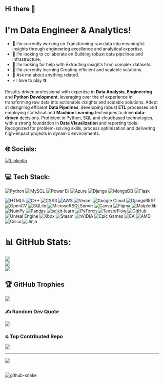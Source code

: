 ## Hi there 👋
<!--
**kakarot7072/Kakarot7072** is a ✨ _special_ ✨ repository because its `README.md` (this file) appears on your GitHub profile.

Here are some ideas to get you started:

- 🔭 I’m currently working on ...
- 🌱 I’m currently learning ...
- 👯 I’m looking to collaborate on ...
- 🤔 I’m looking for help with ...
- 💬 Ask me about ...
- 📫 How to reach me: ...
- 😄 Pronouns: ...
- ⚡ Fun fact: ...
-->


# I'm Data Engineer & Analytics!

- 🔭 I’m currently working on Transforming raw data into meaningful insights through engineering excellence and analytical expertise.
- 👯 I’m looking to collaborate on Building robust data pipelines and infrastructure.
- 🤝 I’m looking for help with Extracting insights from complex datasets.
- 🌱 I’m currently learning Creating efficient and scalable solutions.
- 💬 Ask me about anything related.
- ⚡ I love to play ⚽


Results-driven professional with expertise in **Data Analysis**, **Engineering** and **Python Development**, leveraging over the of experience in transforming raw data into actionable insights and scalable solutions. Adept at designing efficient __Data Pipelines__, developing robust __ETL__ processes and employing statistical and __Machine Learning__ techniques to drive __data-driven__ decisions. Proficient in Python, SQL and cloudbased technologies, with a strong foundation in **Data Visualization** and reporting tools. Recognized for problem-solving skills, process optimization and delivering high-impact projects in dynamic environments.


## 🌐 Socials:
[![LinkedIn](https://img.shields.io/badge/LinkedIn-%230077B5.svg?logo=linkedin&logoColor=white)](https://linkedin.com/in/kakarot7072) 

## 💻 Tech Stack:

![Python](https://img.shields.io/badge/python-3670A0?style=flat&logo=python&logoColor=ffdd54) 
![MySQL](https://img.shields.io/badge/mysql-4479A1.svg?style=flat&logo=mysql&logoColor=white) 
![Power Bi](https://img.shields.io/badge/power_bi-F2C811?style=flat&logo=powerbi&logoColor=black) 
![Azure](https://img.shields.io/badge/azure-%230072C6.svg?style=flat&logo=microsoftazure&logoColor=white) 
![Django](https://img.shields.io/badge/django-%23092E20.svg?style=flat&logo=django&logoColor=white) 
![MongoDB](https://img.shields.io/badge/MongoDB-%234ea94b.svg?style=flat&logo=mongodb&logoColor=white) 
![Flask](https://img.shields.io/badge/flask-%23000.svg?style=flat&logo=flask&logoColor=white) 

![HTML5](https://img.shields.io/badge/html5-%23E34F26.svg?style=flat&logo=html5&logoColor=white) 
![C++](https://img.shields.io/badge/c++-%2300599C.svg?style=flat&logo=c%2B%2B&logoColor=white) 
![CSS3](https://img.shields.io/badge/css3-%231572B6.svg?style=flat&logo=css3&logoColor=white) 
![AWS](https://img.shields.io/badge/AWS-%23FF9900.svg?style=flat&logo=amazon-aws&logoColor=white) 
![Vercel](https://img.shields.io/badge/vercel-%23000000.svg?style=flat&logo=vercel&logoColor=white) 
![Google Cloud](https://img.shields.io/badge/GoogleCloud-%234285F4.svg?style=flat&logo=google-cloud&logoColor=white) 
![DjangoREST](https://img.shields.io/badge/DJANGO-REST-ff1709?style=flat&logo=django&logoColor=white&color=ff1709&labelColor=gray) 
![OpenCV](https://img.shields.io/badge/opencv-%23white.svg?style=flat&logo=opencv&logoColor=white) 
![SQLite](https://img.shields.io/badge/sqlite-%2307405e.svg?style=flat&logo=sqlite&logoColor=white) 
![MicrosoftSQLServer](https://img.shields.io/badge/Microsoft%20SQL%20Server-CC2927?style=flat&logo=microsoft%20sql%20server&logoColor=white) 
![Canva](https://img.shields.io/badge/Canva-%2300C4CC.svg?style=flat&logo=Canva&logoColor=white) 
![Figma](https://img.shields.io/badge/figma-%23F24E1E.svg?style=flat&logo=figma&logoColor=white) 
![Matplotlib](https://img.shields.io/badge/Matplotlib-%23ffffff.svg?style=flat&logo=Matplotlib&logoColor=black) 
![NumPy](https://img.shields.io/badge/numpy-%23013243.svg?style=flat&logo=numpy&logoColor=white) 
![Pandas](https://img.shields.io/badge/pandas-%23150458.svg?style=flat&logo=pandas&logoColor=white) 
![scikit-learn](https://img.shields.io/badge/scikit--learn-%23F7931E.svg?style=flat&logo=scikit-learn&logoColor=white) 
![PyTorch](https://img.shields.io/badge/PyTorch-%23EE4C2C.svg?style=flat&logo=PyTorch&logoColor=white) 
![TensorFlow](https://img.shields.io/badge/TensorFlow-%23FF6F00.svg?style=flat&logo=TensorFlow&logoColor=white) 
![GitHub](https://img.shields.io/badge/github-%23121011.svg?style=flat&logo=github&logoColor=white) 
![Unreal Engine](https://img.shields.io/badge/unrealengine-%23313131.svg?style=flat&logo=unrealengine&logoColor=white) 
![Xbox](https://img.shields.io/badge/xbox-%23107C10.svg?style=flat&logo=xbox&logoColor=white) 
![Steam](https://img.shields.io/badge/steam-%23000000.svg?style=flat&logo=steam&logoColor=white) 
![nVIDIA](https://img.shields.io/badge/nVIDIA-%2376B900.svg?style=flat&logo=nVIDIA&logoColor=white) 
![Epic Games](https://img.shields.io/badge/epicgames-%23313131.svg?style=flat&logo=epicgames&logoColor=white) 
![EA](https://img.shields.io/badge/ea-%23000000.svg?style=flat&logo=ea&logoColor=white)
![AMD](https://img.shields.io/badge/AMD-%23000000.svg?style=flat&logo=amd&logoColor=white) 
![Cisco](https://img.shields.io/badge/cisco-%23049fd9.svg?style=flat&logo=cisco&logoColor=black) 
![Jinja](https://img.shields.io/badge/jinja-white.svg?style=flat&logo=jinja&logoColor=black)

# 📊 GitHub Stats:
![](https://github-readme-stats.vercel.app/api?username=kakarot7072&theme=github_dark&hide_border=false&include_all_commits=true&count_private=true)<br/>
![](https://github-readme-streak-stats.herokuapp.com/?user=kakarot7072&theme=github_dark&hide_border=false)<br/>
![](https://github-readme-stats.vercel.app/api/top-langs/?username=kakarot7072&theme=github_dark&hide_border=false&include_all_commits=true&count_private=true&layout=compact)

## 🏆 GitHub Trophies
![](https://github-profile-trophy.vercel.app/?username=kakarot7072&theme=github_dark&no-frame=false&no-bg=true&margin-w=4)

### ✍️ Random Dev Quote
![](https://quotes-github-readme.vercel.app/api?type=horizontal&theme=dark)

### 🔝 Top Contributed Repo
![](https://github-contributor-stats.vercel.app/api?username=kakarot7072&limit=5&theme=github_dark&combine_all_yearly_contributions=true)

---
[![](https://visitcount.itsvg.in/api?id=kakarot7072&icon=10&color=13)](https://visitcount.itsvg.in)

<br>

<pitcher>
    <source media = "(prefers-color-scheme: dark)" srcset = "https://raw.githubusercontent.com/kakarot7072/Kakarot7072/output/github-snake-dark.svg"/>
    <source media = "(prefers-color-scheme: light)" srcset = "https://raw.githubusercontent.com/kakarot7072/Kakarot7072/output/github-snake.svg"/>
    <img alt = "github-snake" src"https://raw.githubusercontent.com/kakarot7072/Kakarot7072/output/github-snake.svg"/>
</pitcher>
